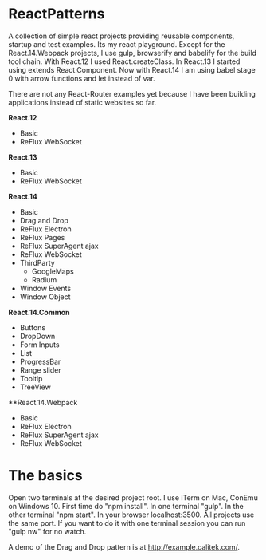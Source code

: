 # ReactPatterns

A collection of simple react projects providing reusable components, startup and test examples. Its my react playground.
Except for the React.14.Webpack projects, I use gulp, browserify and babelify for the build tool chain.
With React.12 I used React.createClass.
In React.13 I started using extends React.Component.
Now with React.14 I am using babel stage 0 with arrow functions and let instead of var.

There are not any React-Router examples yet because I have been building applications instead of static websites so far.

**React.12**
*	Basic
*	ReFlux WebSocket

**React.13**
*	Basic
*	ReFlux WebSocket

**React.14**
*	Basic
*	Drag and Drop
*	ReFlux Electron
*	ReFlux Pages
*	ReFlux SuperAgent ajax
*	ReFlux WebSocket
*	ThirdParty
	*	GoogleMaps
	*	Radium
*	Window Events
*	Window Object

**React.14.Common**
*	Buttons
*	DropDown
*	Form Inputs
*	List
*	ProgressBar
*	Range slider
*	Tooltip
*	TreeView

**React.14.Webpack
*	Basic
*	ReFlux Electron
*	ReFlux SuperAgent ajax
*	ReFlux WebSocket

# The basics

Open two terminals at the desired project root. I use iTerm on Mac, ConEmu on Windows 10.
First time do "npm install". In one terminal "gulp". In the other terminal "npm start".
In your browser localhost:3500. All projects use the same port.
If you want to do it with one terminal session you can run "gulp nw" for no watch.


A demo of the Drag and Drop pattern is at http://example.calitek.com/.
